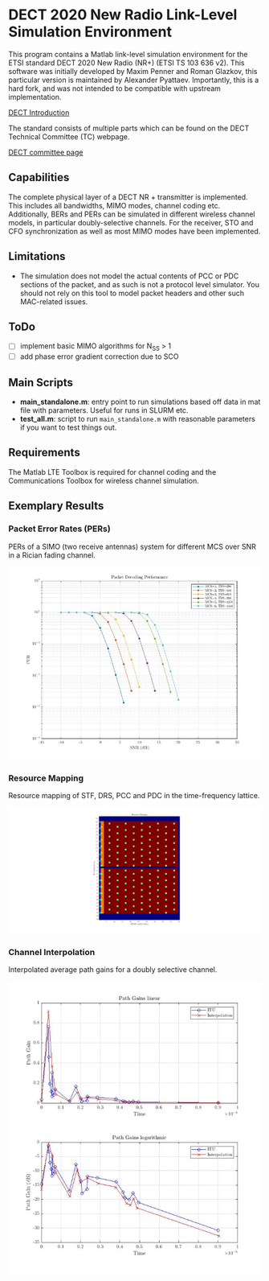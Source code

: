 # DECT 2020 New Radio Link-Level Simulation Environment
This program contains a Matlab link-level simulation environment for the ETSI standard DECT 2020 New Radio (NR+) (ETSI TS 103 636 v2).
This software was initially developed by Maxim Penner and Roman Glazkov, this particular version is maintained by Alexander Pyattaev. Importantly, this is a hard fork, and was not intended to be compatible with upstream implementation. 

[DECT Introduction](https://www.etsi.org/technologies/dect)

The standard consists of multiple parts which can be found on the DECT Technical Committee (TC) webpage.

[DECT committee page](https://www.etsi.org/committee/1394-dect)

## Capabilities
The complete physical layer of a DECT NR + transmitter is implemented. This includes all bandwidths, MIMO modes, channel coding etc. Additionally, BERs and PERs can be simulated in different wireless channel models, in particular doubly-selective channels. For the receiver, STO and CFO synchronization as well as most MIMO modes have been implemented. 

## Limitations

- The simulation does not model the actual contents of PCC or PDC sections of the packet, and as such is not a protocol level simulator. You should not rely on this tool to model packet headers and other such MAC-related issues. 

## ToDo
- [ ] implement basic MIMO algorithms for N<sub>SS</sub> > 1
- [ ] add phase error gradient correction due to SCO

## Main Scripts
- **main_standalone.m**: entry point to run simulations based off data in mat file with parameters. Useful for runs in SLURM etc.
- **test_all.m**: script to run `main_standalone.m` with reasonable parameters if you want to test things out.

## Requirements
The Matlab LTE Toolbox is required for channel coding and the Communications Toolbox for wireless channel simulation.

## Exemplary Results

### Packet Error Rates (PERs)
PERs of a SIMO (two receive antennas) system for different MCS over SNR in a Rician fading channel.
<p align="center">
  <img src="./pics/PER_over_SNR.jpg" width="700">
</p>

### Resource Mapping
Resource mapping of STF, DRS, PCC and PDC in the time-frequency lattice.
<p align="center">
  <img src="./pics/Resource_Mapping.jpg" width="700">
</p>

### Channel Interpolation
Interpolated average path gains for a doubly selective channel.
<p align="center">
  <img src="./pics/Channel_Interpolation.jpg" width="700">
</p>
